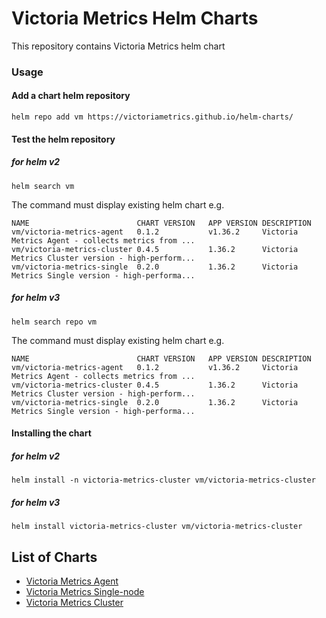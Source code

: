 # Victoria Metrics Helm Charts

This repository contains Victoria Metrics helm chart

### Usage 

#### Add a chart helm repository  
```console
helm repo add vm https://victoriametrics.github.io/helm-charts/
``` 

#### Test the helm repository

##### for helm v2
 ```console
helm search vm
```
The command must display existing helm chart e.g.
```console
NAME                       	CHART VERSION	APP VERSION	DESCRIPTION
vm/victoria-metrics-agent  	0.1.2        	v1.36.2    	Victoria Metrics Agent - collects metrics from ...
vm/victoria-metrics-cluster	0.4.5        	1.36.2     	Victoria Metrics Cluster version - high-perform...
vm/victoria-metrics-single 	0.2.0        	1.36.2     	Victoria Metrics Single version - high-performa...
```

##### for helm v3
```console
helm search repo vm
```
The command must display existing helm chart e.g.
```console
NAME                       	CHART VERSION	APP VERSION	DESCRIPTION
vm/victoria-metrics-agent  	0.1.2        	v1.36.2    	Victoria Metrics Agent - collects metrics from ...
vm/victoria-metrics-cluster	0.4.5        	1.36.2     	Victoria Metrics Cluster version - high-perform...
vm/victoria-metrics-single 	0.2.0        	1.36.2     	Victoria Metrics Single version - high-performa...
```


#### Installing the chart

##### for helm v2
```console
helm install -n victoria-metrics-cluster vm/victoria-metrics-cluster
```

##### for helm v3
```console
helm install victoria-metrics-cluster vm/victoria-metrics-cluster
```

## List of Charts 
- [Victoria Metrics Agent](https://github.com/VictoriaMetrics/helm-charts/blob/master/charts/victoria-metrics-agent)
- [Victoria Metrics Single-node](https://github.com/VictoriaMetrics/helm-charts/blob/master/charts/victoria-metrics-single/README.md)
- [Victoria Metrics Cluster](https://github.com/VictoriaMetrics/helm-charts/blob/master/charts/victoria-metrics-cluster/README.md)
